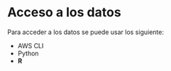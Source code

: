 # Acceso a los datos

Para acceder a los datos se puede usar los siguiente:

* AWS CLI
* Python
* **R**

